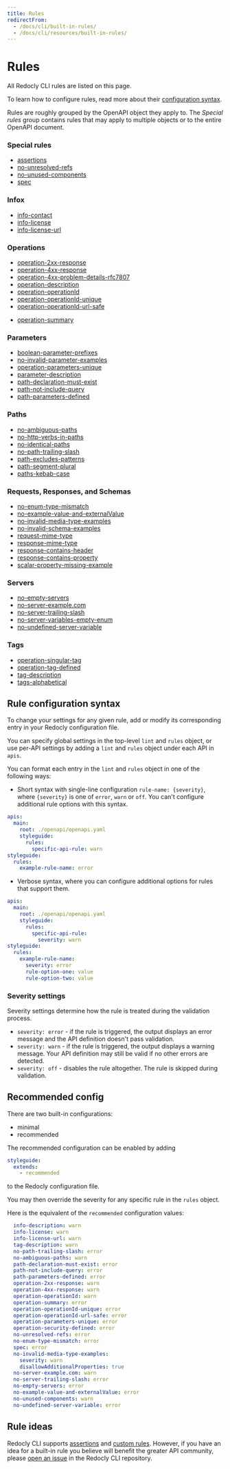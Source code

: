 ```yaml
---
title: Rules
redirectFrom:
  - /docs/cli/built-in-rules/
  - /docs/cli/resources/built-in-rules/
---
```


# Rules

All Redocly CLI rules are listed on this page.

To learn how to configure rules, read more about their [configuration syntax](#rule-configuration-syntax).

Rules are roughly grouped by the OpenAPI object they apply to.
The *Special rules* group contains rules that may apply to multiple objects or to the entire OpenAPI document.

### Special rules

- [assertions](./rules/assertions.md)
- [no-unresolved-refs](./rules/no-unresolved-refs.md)
- [no-unused-components](./rules/no-unused-components.md)
- [spec](./rules/spec.md)

### Infox

- [info-contact](./rules/info-contact.md)
- [info-license](./rules/info-license.md)
- [info-license-url](./rules/info-license-url.md)

### Operations

- [operation-2xx-response](./rules/operation-2xx-response.md)
- [operation-4xx-response](./rules/operation-4xx-response.md)
- [operation-4xx-problem-details-rfc7807](./rules/operation-4xx-problem-details-rfc7807.md)
- [operation-description](./rules/operation-description.md)
- [operation-operationId](./rules/operation-operationId.md)
- [operation-operationId-unique](./rules/operation-operationId-unique.md)
- [operation-operationId-url-safe](./rules/operation-operationId-url-safe.md)
<!-- - [operation-security-defined](./rules/operation-security-defined.md) -->
- [operation-summary](./rules/operation-summary.md)

### Parameters

- [boolean-parameter-prefixes](./rules/boolean-parameter-prefixes.md)
- [no-invalid-parameter-examples](./rules/no-invalid-parameter-examples.md)
- [operation-parameters-unique](./rules/operation-parameters-unique.md)
- [parameter-description](./rules/parameter-description.md)
- [path-declaration-must-exist](./rules/path-declaration-must-exist.md)
- [path-not-include-query](./rules/path-not-include-query.md)
- [path-parameters-defined](./rules/path-parameters-defined.md)

### Paths

- [no-ambiguous-paths](./rules/no-ambiguous-paths.md)
- [no-http-verbs-in-paths](./rules/no-http-verbs-in-paths.md)
- [no-identical-paths](./rules/no-identical-paths.md)
- [no-path-trailing-slash](./rules/no-path-trailing-slash.md)
- [path-excludes-patterns](./rules/path-excludes-patterns.md)
- [path-segment-plural](./rules/path-segment-plural.md)
- [paths-kebab-case](./rules/paths-kebab-case.md)

### Requests, Responses, and Schemas

- [no-enum-type-mismatch](./rules/no-enum-type-mismatch.md)
- [no-example-value-and-externalValue](./rules/no-example-value-and-externalValue.md)
- [no-invalid-media-type-examples](./rules/no-invalid-media-type-examples.md)
- [no-invalid-schema-examples](./rules/no-invalid-schema-examples.md)
- [request-mime-type](./rules/request-mime-type.md)
- [response-mime-type](./rules/response-mime-type.md)
- [response-contains-header](./rules/response-contains-header.md)
- [response-contains-property](./rules/response-contains-property.md)
- [scalar-property-missing-example](./rules/scalar-property-missing-example.md)

### Servers

- [no-empty-servers](./rules/no-empty-servers.md)
- [no-server-example.com](./rules/no-server-example-com.md)
- [no-server-trailing-slash](./rules/no-server-trailing-slash.md)
- [no-server-variables-empty-enum](./rules/no-server-variables-empty-enum.md)
- [no-undefined-server-variable](./rules/no-undefined-server-variable.md)

### Tags

- [operation-singular-tag](./rules/operation-singular-tag.md)
- [operation-tag-defined](./rules/operation-tag-defined.md)
- [tag-description](./rules/tag-description.md)
- [tags-alphabetical](./rules/tags-alphabetical.md)

## Rule configuration syntax

To change your settings for any given rule, add or modify its corresponding entry in your Redocly configuration file.

You can specify global settings in the top-level `lint` and `rules` object, or use per-API settings by adding a `lint` and `rules` object under each API in `apis`.

You can format each entry in the `lint` and `rules` object in one of the following ways:

- Short syntax with single-line configuration `rule-name: {severity}`, where `{severity}` is one of `error`, `warn` or `off`. You can't configure additional rule options with this syntax.

```yaml
apis:
  main:
    root: ./openapi/openapi.yaml
    styleguide:
      rules:
        specific-api-rule: warn
styleguide:
  rules:
    example-rule-name: error
```

- Verbose syntax, where you can configure additional options for rules that support them.

```yaml
apis:
  main:
    root: ./openapi/openapi.yaml
    styleguide:
      rules:
        specific-api-rule:
          severity: warn
styleguide:
  rules:
    example-rule-name:
      severity: error
      rule-option-one: value
      rule-option-two: value
```

### Severity settings

Severity settings determine how the rule is treated during the validation process.

- `severity: error` - if the rule is triggered, the output displays an error message and the API definition doesn't pass validation.
- `severity: warn` - if the rule is triggered, the output displays a warning message. Your API definition may still be valid if no other errors are detected.
- `severity: off` - disables the rule altogether. The rule is skipped during validation.

## Recommended config

There are two built-in configurations:

- minimal
- recommended

The recommended configuration can be enabled by adding

```yaml
styleguide:
  extends:
    - recommended
```

to the Redocly configuration file.

You may then override the severity for any specific rule in the `rules` object.

Here is the equivalent of the `recommended` configuration values:

```yaml
  info-description: warn
  info-license: warn
  info-license-url: warn
  tag-description: warn
  no-path-trailing-slash: error
  no-ambiguous-paths: warn
  path-declaration-must-exist: error
  path-not-include-query: error
  path-parameters-defined: error
  operation-2xx-response: warn
  operation-4xx-response: warn
  operation-operationId: warn
  operation-summary: error
  operation-operationId-unique: error
  operation-operationId-url-safe: error
  operation-parameters-unique: error
  operation-security-defined: error
  no-unresolved-refs: error
  no-enum-type-mismatch: error
  spec: error
  no-invalid-media-type-examples:
    severity: warn
    disallowAdditionalProperties: true
  no-server-example.com: warn
  no-server-trailing-slash: error
  no-empty-servers: error
  no-example-value-and-externalValue: error
  no-unused-components: warn
  no-undefined-server-variable: error
```

## Rule ideas

Redocly CLI supports [assertions](./rules/assertions.md) and [custom rules](./resources/custom-rules.md).
However, if you have an idea for a built-in rule you believe will benefit the greater API community, please [open an issue](https://github.com/Redocly/redocly-cli/issues/new) in the Redocly CLI repository.
